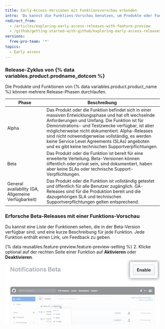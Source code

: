 ```yaml
---
title: Early-Access-Versionen mit Funktionsvorschau erkunden
intro: 'Du kannst die Funktions-Vorschau benutzen, um Produkte oder Funktionen zu sehen, die sich in der Beta-Version befinden und um jede der Funktionen für Dein Konto zu aktivieren oder zu deaktivieren.'
redirect_from:
  - /articles/exploring-early-access-releases-with-feature-preview
  - /github/getting-started-with-github/exploring-early-access-releases-with-feature-preview
versions:
  free-pro-team: '*'
topics:
  - Early access
---
```


### Release-Zyklus von {% data variables.product.prodname_dotcom %}

Die Produkte und Funktionen von {% data variables.product.product_name %} können mehrere Release-Phasen durchlaufen.

| Phase                                               | Beschreibung                                                                                                                                                                                                                                                                                                                                                                                                        |
| --------------------------------------------------- | ------------------------------------------------------------------------------------------------------------------------------------------------------------------------------------------------------------------------------------------------------------------------------------------------------------------------------------------------------------------------------------------------------------------- |
| Alpha                                               | Das Produkt oder die Funktion befindet sich in einer massiven Entwicklungsphase und hat oft wechselnde Anforderungen und Umfang. Die Funktion ist für Demonstrations- und Testzwecke verfügbar, ist aber möglicherweise nicht dokumentiert. Alpha-Releases sind nicht notwendigerweise vollständig, es werden keine Service Level Agreements (SLAs) angeboten und es gibt keine technischen Supportverpflichtungen. |
| Beta                                                | Das Produkt oder die Funktion ist bereit für eine erweiterte Verteilung. Beta-Versionen können öffentlich oder privat sein, sind dokumentiert, haben aber keine SLAs oder technische Support-Verpflichtungen.                                                                                                                                                                                                       |
| General availability (GA, Allgemeine Verfügbarkeit) | Das Produkt oder die Funktion ist vollständig getestet und öffentlich für alle Benutzer zugänglich. GA-Releases sind für die Produktion bereit und die dazugehörigen SLA und technischen Supportverpflichtungen gelten entsprechend.                                                                                                                                                                                |

### Erforsche Beta-Releases mit einer Funktions-Vorschau

Du kannst eine Liste der Funktionen sehen, die in der Beta-Version verfügbar sind, und eine kurze Beschreibung für jede Funktion. Jede Funktion enthält einen Link, um Feedback zu geben.

{% data reusables.feature-preview.feature-preview-setting  %}
2. Klicke optional auf der rechten Seite einer Funktion auf **Aktivieren** oder **Deaktivieren**. ![Schaltfläche „Enable" (Aktivieren) in der Funktions-Vorschau](/assets/images/help/settings/enable-feature-button.png)
